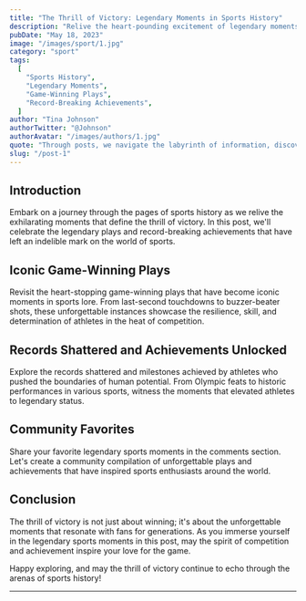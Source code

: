 ```yaml
---
title: "The Thrill of Victory: Legendary Moments in Sports History"
description: "Relive the heart-pounding excitement of legendary moments in sports history, from iconic game-winning plays to record-breaking achievements. Join us in celebrating the athletes and teams that etched their names in the annals of sporting greatness."
pubDate: "May 18, 2023"
image: "/images/sport/1.jpg"
category: "sport"
tags:
  [
    "Sports History",
    "Legendary Moments",
    "Game-Winning Plays",
    "Record-Breaking Achievements",
  ]
author: "Tina Johnson"
authorTwitter: "@Johnson"
authorAvatar: "/images/authors/1.jpg"
quote: "Through posts, we navigate the labyrinth of information, discovering new perspectives."
slug: "/post-1"
---
```


## Introduction

Embark on a journey through the pages of sports history as we relive the exhilarating moments that define the thrill of victory. In this post, we'll celebrate the legendary plays and record-breaking achievements that have left an indelible mark on the world of sports.

## Iconic Game-Winning Plays

Revisit the heart-stopping game-winning plays that have become iconic moments in sports lore. From last-second touchdowns to buzzer-beater shots, these unforgettable instances showcase the resilience, skill, and determination of athletes in the heat of competition.

## Records Shattered and Achievements Unlocked

Explore the records shattered and milestones achieved by athletes who pushed the boundaries of human potential. From Olympic feats to historic performances in various sports, witness the moments that elevated athletes to legendary status.

## Community Favorites

Share your favorite legendary sports moments in the comments section. Let's create a community compilation of unforgettable plays and achievements that have inspired sports enthusiasts around the world.

## Conclusion

The thrill of victory is not just about winning; it's about the unforgettable moments that resonate with fans for generations. As you immerse yourself in the legendary sports moments in this post, may the spirit of competition and achievement inspire your love for the game.

Happy exploring, and may the thrill of victory continue to echo through the arenas of sports history!

---
